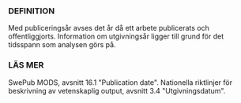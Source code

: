 ### DEFINITION
Med publiceringsår avses det år då ett arbete publicerats och offentliggjorts. Information om utgivningsår ligger till grund för det tidsspann som analysen görs på.

### LÄS MER
SwePub MODS, avsnitt 16.1 "Publication date". Nationella riktlinjer för beskrivning av vetenskaplig output, avsnitt 3.4 "Utgivningsdatum".
